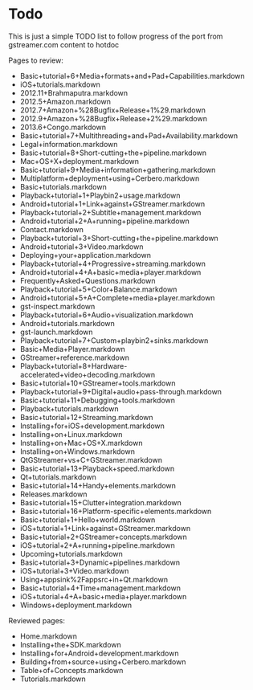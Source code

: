 # Todo


This is just a simple TODO list to follow progress of the port from
gstreamer.com content to hotdoc

Pages to review:
 - Basic+tutorial+6+Media+formats+and+Pad+Capabilities.markdown
 - iOS+tutorials.markdown
 - 2012.11+Brahmaputra.markdown
 - 2012.5+Amazon.markdown
 - 2012.7+Amazon+%28Bugfix+Release+1%29.markdown
 - 2012.9+Amazon+%28Bugfix+Release+2%29.markdown
 - 2013.6+Congo.markdown
 - Basic+tutorial+7+Multithreading+and+Pad+Availability.markdown
 - Legal+information.markdown
 - Basic+tutorial+8+Short-cutting+the+pipeline.markdown
 - Mac+OS+X+deployment.markdown
 - Basic+tutorial+9+Media+information+gathering.markdown
 - Multiplatform+deployment+using+Cerbero.markdown
 - Basic+tutorials.markdown
 - Playback+tutorial+1+Playbin2+usage.markdown
 - Android+tutorial+1+Link+against+GStreamer.markdown
 - Playback+tutorial+2+Subtitle+management.markdown
 - Android+tutorial+2+A+running+pipeline.markdown
 - Contact.markdown
 - Playback+tutorial+3+Short-cutting+the+pipeline.markdown
 - Android+tutorial+3+Video.markdown
 - Deploying+your+application.markdown
 - Playback+tutorial+4+Progressive+streaming.markdown
 - Android+tutorial+4+A+basic+media+player.markdown
 - Frequently+Asked+Questions.markdown
 - Playback+tutorial+5+Color+Balance.markdown
 - Android+tutorial+5+A+Complete+media+player.markdown
 - gst-inspect.markdown
 - Playback+tutorial+6+Audio+visualization.markdown
 - Android+tutorials.markdown
 - gst-launch.markdown
 - Playback+tutorial+7+Custom+playbin2+sinks.markdown
 - Basic+Media+Player.markdown
 - GStreamer+reference.markdown
 - Playback+tutorial+8+Hardware-accelerated+video+decoding.markdown
 - Basic+tutorial+10+GStreamer+tools.markdown
 - Playback+tutorial+9+Digital+audio+pass-through.markdown
 - Basic+tutorial+11+Debugging+tools.markdown
 - Playback+tutorials.markdown
 - Basic+tutorial+12+Streaming.markdown
 - Installing+for+iOS+development.markdown
 - Installing+on+Linux.markdown
 - Installing+on+Mac+OS+X.markdown
 - Installing+on+Windows.markdown
 - QtGStreamer+vs+C+GStreamer.markdown
 - Basic+tutorial+13+Playback+speed.markdown
 - Qt+tutorials.markdown
 - Basic+tutorial+14+Handy+elements.markdown
 - Releases.markdown
 - Basic+tutorial+15+Clutter+integration.markdown
 - Basic+tutorial+16+Platform-specific+elements.markdown
 - Basic+tutorial+1+Hello+world.markdown
 - iOS+tutorial+1+Link+against+GStreamer.markdown
 - Basic+tutorial+2+GStreamer+concepts.markdown
 - iOS+tutorial+2+A+running+pipeline.markdown
 - Upcoming+tutorials.markdown
 - Basic+tutorial+3+Dynamic+pipelines.markdown
 - iOS+tutorial+3+Video.markdown
 - Using+appsink%2Fappsrc+in+Qt.markdown
 - Basic+tutorial+4+Time+management.markdown
 - iOS+tutorial+4+A+basic+media+player.markdown
 - Windows+deployment.markdown

Reviewed pages:
 - Home.markdown
 - Installing+the+SDK.markdown
 - Installing+for+Android+development.markdown
 - Building+from+source+using+Cerbero.markdown
 - Table+of+Concepts.markdown
 - Tutorials.markdown
